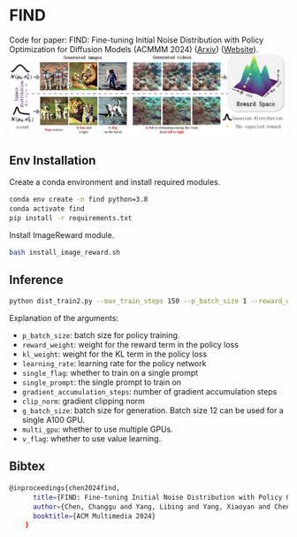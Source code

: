 # FIND
Code for paper: FIND: Fine-tuning Initial Noise Distribution with Policy Optimization for Diffusion Models (ACMMM 2024)
([Arxiv](https://arxiv.org/abs/2407.19453)) ([Website](https://vpx-ecnu.github.io/FIND-website)).
![](./fig1_page-0001.jpg)

## Env Installation

Create a conda environment and install required modules.

```bash
conda env create -n find python=3.8
conda activate find
pip install -r requirements.txt
```

Install ImageReward module.

```bash
bash install_image_reward.sh
```


## Inference

```bash
python dist_train2.py --max_train_steps 150 --p_batch_size 1 --reward_weight 10 --kl_weight 0.01  --learning_rate 1e-3 --single_flag 1 --single_prompt "a green rabbit" --gradient_accumulation_steps 1 --clip_norm 0.1 --g_batch_size 1 --multi_gpu 0 --v_flag 1 --seed 99999
```

Explanation of the arguments:
- `p_batch_size`: batch size for policy training. 
- `reward_weight`: weight for the reward term in the policy loss
- `kl_weight`: weight for the KL term in the policy loss
- `learning_rate`: learning rate for the policy network
- `single_flag`: whether to train on a single prompt
- `single_prompt`: the single prompt to train on
- `gradient_accumulation_steps`: number of gradient accumulation steps
- `clip_norm`: gradient clipping norm
- `g_batch_size`: batch size for generation. Batch size 12 can be used for a single A100 GPU.
- `multi_gpu`: whether to use multiple GPUs.
- `v_flag`: whether to use value learning.



## Bibtex
```bash
@inproceedings{chen2024find,
      title={FIND: Fine-tuning Initial Noise Distribution with Policy Optimization for Diffusion Models},
      author={Chen, Changgu and Yang, Libing and Yang, Xiaoyan and Chen, Lianggangxu and He, Gaoqi and Wang, Changbo and Li, Yang},
      booktitle={ACM Multimedia 2024}
    }
```